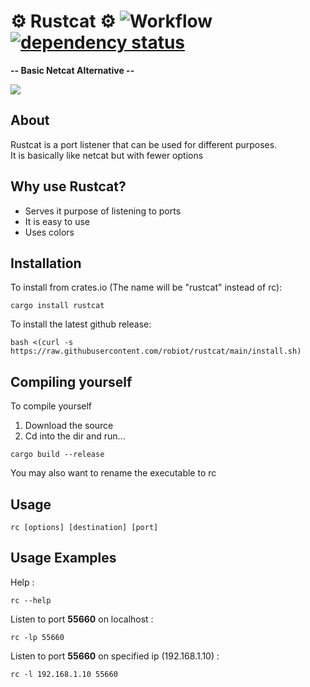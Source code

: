 # ⚙️ Rustcat ⚙️ ![Workflow](https://github.com/robiot/rustcat/actions/workflows/rust.yml/badge.svg) [![dependency status](https://deps.rs/crate/rustcat/0.0.2/status.svg)](https://deps.rs/crate/rustcat/0.0.2)

**-- Basic Netcat Alternative --**

<img src="https://raw.githubusercontent.com/robiot/rustcat/main/.github/assets/example.png"/>

About
------------------------
Rustcat is a port listener that can be used for different purposes.\
It is basically like netcat but with fewer options

Why use Rustcat?
------------------------
* Serves it purpose of listening to ports
* It is easy to use
* Uses colors

Installation
------------------------
To install from crates.io (The name will be "rustcat" instead of rc):
```
cargo install rustcat
```

To install the latest github release:
```
bash <(curl -s https://raw.githubusercontent.com/robiot/rustcat/main/install.sh)
```

Compiling yourself
------------------------
To compile yourself
1. Download the source
2. Cd into the dir and run...
```
cargo build --release
```
You may also want to rename the executable to rc

Usage
------------------------
```
rc [options] [destination] [port]
```

Usage Examples
------------------------

Help :
```
rc --help
```
Listen to port **55660** on localhost :
```
rc -lp 55660
```
Listen to port **55660** on specified ip (192.168.1.10) :
```
rc -l 192.168.1.10 55660
```
